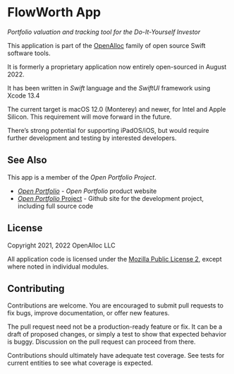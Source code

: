 # FlowWorth App

_Portfolio valuation and tracking tool for the Do-It-Yourself Investor_

This application is part of the [OpenAlloc](https://github.com/openalloc) family of open source Swift software tools.

It is formerly a proprietary application now entirely open-sourced in August 2022. 

It has been written in _Swift_ language and the _SwiftUI_ framework using Xcode 13.4

The current target is macOS 12.0 (Monterey) and newer, for Intel and Apple Silicon. This requirement will move forward in the future.

There’s strong potential for supporting iPadOS/iOS, but would require further development and testing by interested developers.

## See Also

This app is a member of the _Open Portfolio Project_.

* [_Open Portfolio_](https://open-portfolio.github.io/) - _Open Portfolio_ product website
* [_Open Portfolio_ Project](https://github.com/open-portfolio/) - Github site for the development project, including full source code

## License

Copyright 2021, 2022 OpenAlloc LLC

All application code is licensed under the [Mozilla Public License 2](https://www.mozilla.org/en-US/MPL/2.0/), except where noted in individual modules.

## Contributing

Contributions are welcome. You are encouraged to submit pull requests to fix bugs, improve documentation, or offer new features. 

The pull request need not be a production-ready feature or fix. It can be a draft of proposed changes, or simply a test to show that expected behavior is buggy. Discussion on the pull request can proceed from there.

Contributions should ultimately have adequate test coverage. See tests for current entities to see what coverage is expected.

